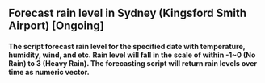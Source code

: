 ## Forecast rain level in Sydney (Kingsford Smith Airport) [Ongoing]
#### The script forecast rain level for the specified date with temperature, humidity, wind, and etc. Rain level will fall in the scale of within -1~0 (No Rain) to 3 (Heavy Rain). The forecasting script will return rain levels over time as numeric vector.
